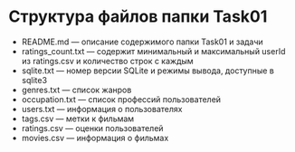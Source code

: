 # Структура файлов папки Task01

- README.md          — описание содержимого папки Task01 и задачи
- ratings_count.txt  — содержит минимальный и максимальный userId из ratings.csv и количество строк с каждым
- sqlite.txt         — номер версии SQLite и режимы вывода, доступные в sqlite3
- genres.txt         — список жанров
- occupation.txt     — список профессий пользователей
- users.txt          — информация о пользователях
- tags.csv           — метки к фильмам
- ratings.csv        — оценки пользователей
- movies.csv         — информация о фильмах